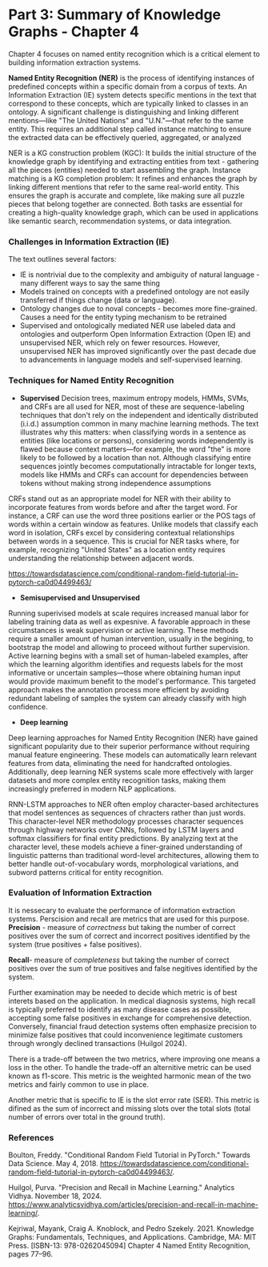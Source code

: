 # Part 3: Summary of Knowledge Graphs - Chapter 4

Chapter 4 focuses on named entity recognition which is a critical element to building information extraction systems.

**Named Entity Recognition (NER)** is the process of identifying instances of predefined concepts within a specific domain from a corpus of texts. An Information Extraction (IE) system detects specific mentions in the text that correspond to these concepts, which are typically linked to classes in an ontology. A significant challenge is distinguishing and linking different mentions—like "The United Nations" and "U.N."—that refer to the same entity. This requires an additional step called instance matching to ensure the extracted data can be effectively queried, aggregated, or analyzed

NER is a KG construction problem (KGC): It builds the initial structure of the knowledge graph by identifying and extracting entities from text - gathering all the pieces (entities) needed to start assembling the graph.
Instance matching is a KG completion problem: It refines and enhances the graph by linking different mentions that refer to the same real-world entity. This ensures the graph is accurate and complete, like making sure all puzzle pieces that belong together are connected.
Both tasks are essential for creating a high-quality knowledge graph, which can be used in applications like semantic search, recommendation systems, or data integration.

### Challenges in Information Extraction (IE)

The text outlines several factors:
- IE is nontrivial due to the complexity and ambiguity of natural language - many different ways to say the same thing
- Models trained on concepts with a predefined ontology are not easily transferred if things change (data or language). 
- Ontology changes due to noval concepts - becomes more fine-grained. Causes a need for the entity typing mechanism to be retrained 
- Supervised and ontologically mediated NER use labeled data and ontologies and outperform Open Information Extraction (Open IE) and unsupervised NER, which rely on fewer resources. However, unsupervised NER has improved significantly over the past decade due to advancements in language models and self-supervised learning.

### Techniques for Named Entity Recognition

- **Supervised**
 Decision trees, maximum entropy models, HMMs, SVMs, and CRFs are all used for NER, most of these are sequence-labeling techniques that don't rely on the independent and identically distributed (i.i.d.) assumption common in many machine learning methods. The text illustrates why this matters: when classifying words in a sentence as entities (like locations or persons), considering words independently is flawed because context matters—for example, the word "the" is more likely to be followed by a location than not. Although classifying entire sequences jointly becomes computationally intractable for longer texts, models like HMMs and CRFs can account for dependencies between tokens without making strong independence assumptions

CRFs stand out as an appropriate model for NER with their ability to incorporate features from words before and after the target word. For instance, a CRF can use the word three positions earlier or the POS tags of words within a certain window as features. Unlike models that classify each word in isolation, CRFs excel by considering contextual relationships between words in a sequence. This is crucial for NER tasks where, for example, recognizing "United States" as a location entity requires understanding the relationship between adjacent words.

https://towardsdatascience.com/conditional-random-field-tutorial-in-pytorch-ca0d04499463/

- **Semisupervised and Unsupervised**

Running superivised models at scale requires increased manual labor for labeling training data as well as expesnive. A favorable approach in these circumstances is weak supervision or active learning. These methods require a smaller amount of human intervention, usually in the begining, to bootstrap the model and allowing to proceed without further supervision. Active learning begins with a small set of human-labeled examples, after which the learning algorithm identifies and requests labels for the most informative or uncertain samples—those where obtaining human input would provide maximum benefit to the model's performance. This targeted approach makes the annotation process more efficient by avoiding redundant labeling of samples the system can already classify with high confidence. 

- **Deep learning**

Deep learning approaches for Named Entity Recognition (NER) have gained significant popularity due to their superior performance without requiring manual feature engineering. These models can automatically learn relevant features from data, eliminating the need for handcrafted ontologies. Additionally, deep learning NER systems scale more effectively with larger datasets and more complex entity recognition tasks, making them increasingly preferred in modern NLP applications. 

RNN-LSTM approaches to NER often employ character-based architectures that model sentences as sequences of chracters rather than just words. This character-level NER methodology processes character sequences through highway networks over CNNs, followed by LSTM layers and softmax classifiers for final entity predictions. By analyzing text at the character level, these models achieve a finer-grained understanding of linguistic patterns than traditional word-level architectures, allowing them to better handle out-of-vocabulary words, morphological variations, and subword patterns critical for entity recognition.
 
### Evaluation of Information Extraction

It is nessecary to evaluate the performance of information extraction systems. Perscision and recall are metrics that are used for this purpose. 
**Precision** - measure of _correctness_ but taking the number of correct positives over the sum of correct and incorrect positives identified by the system (true positives + false positives).

**Recall**- measure of _completeness_ but taking the number of correct positives over the sum of true positives and false negitives identified by the system.

Further examination may be needed to decide which metric is of best interets based on the application. In medical diagnosis systems, high recall is typically preferred to identify as many disease cases as possible, accepting some false positives in exchange for comprehensive detection. Conversely, financial fraud detection systems often emphasize precision to minimize false positives that could inconvenience legitimate customers through wrongly declined transactions (Huilgol 2024).

There is a trade-off between the two metrics, where improving one means a loss in the other. To handle the trade-off an alternitive metric can be used known as f1-score. This metric is the weighted harmonic mean of the two metrics and fairly common to use in place.

Another metric that is specific to IE is the slot error rate (SER). This metric is difined as the sum of incorrect and missing slots over the total slots (total number of errors over total in the ground truth). 

### References

Boulton, Freddy. "Conditional Random Field Tutorial in PyTorch." Towards Data Science. May 4, 2018. https://towardsdatascience.com/conditional-random-field-tutorial-in-pytorch-ca0d04499463/.

Huilgol, Purva. "Precision and Recall in Machine Learning." Analytics Vidhya. November 18, 2024. https://www.analyticsvidhya.com/articles/precision-and-recall-in-machine-learning/.

Kejriwal, Mayank, Craig A. Knoblock, and Pedro Szekely. 2021. Knowledge Graphs: Fundamentals, Techniques, and Applications. Cambridge, MA: MIT Press. [ISBN-13: 978-0262045094] Chapter 4 Named Entity Recognition, pages 77–96.

